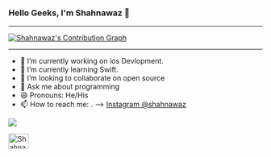### Hello Geeks, I'm Shahnawaz 👋

<hr>
<a href="https://github.com/Shahnawaz1913k/github-readme-activity-graph"><img alt="Shahnawaz's Contribution Graph" src="https://activity-graph.herokuapp.com/graph?username=Shahnawaz1913k&theme=react&bg_color=000000&color=AE81CE&line=9644F4&point=FFFFFF&hide_border=true" /></a>  
<hr>

- 🔭 I’m currently working on ios Devlopment.
- 🌱 I’m currently learning Swift.
- 👯 I’m looking to collaborate on open source
- 💬 Ask me about programming
- 😄 Pronouns: He/His
- 📫 How to reach me: .
-->
[Instagram @shahnawaz](https://www.instagram.com/shahnawaz_1068/)
<img src="https://github-readme-stats.vercel.app/api?username=shahnawaz1913k&&show_icons=true&title_color=ffffff&icon_color=bb2acf&text_color=daf7dc&bg_color=151515">

<a href="https://leetcode.com/Shahnawaz1913k/" target="blank"><img align="center" src="https://raw.githubusercontent.com/rahuldkjain/github-profile-readme-generator/master/src/images/icons/Social/leet-code.svg" alt="Shahnawaz1913k" height="30" width="40" /></a>
